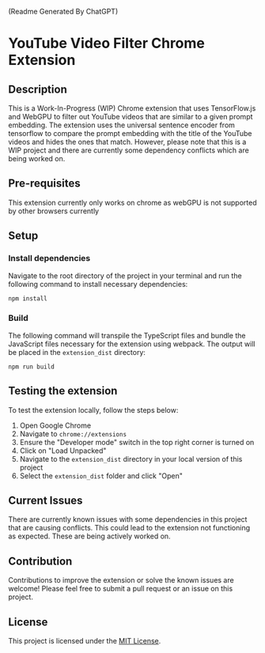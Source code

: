 (Readme Generated By ChatGPT)

# YouTube Video Filter Chrome Extension

## Description

This is a Work-In-Progress (WIP) Chrome extension that uses TensorFlow.js and WebGPU to filter out YouTube videos that are similar to a given prompt embedding. The extension uses the universal sentence encoder from tensorflow to compare the prompt embedding with the title of the YouTube videos and hides the ones that match. However, please note that this is a WIP project and there are currently some dependency conflicts which are being worked on.

## Pre-requisites

This extension currently only works on chrome as webGPU is not supported by other browsers currently

## Setup

### Install dependencies
Navigate to the root directory of the project in your terminal and run the following command to install necessary dependencies:
```
npm install
```

### Build
The following command will transpile the TypeScript files and bundle the JavaScript files necessary for the extension using webpack. The output will be placed in the `extension_dist` directory:
```
npm run build
```

## Testing the extension

To test the extension locally, follow the steps below:

1. Open Google Chrome
2. Navigate to `chrome://extensions`
3. Ensure the "Developer mode" switch in the top right corner is turned on
4. Click on "Load Unpacked"
5. Navigate to the `extension_dist` directory in your local version of this project
6. Select the `extension_dist` folder and click "Open"

## Current Issues

There are currently known issues with some dependencies in this project that are causing conflicts. This could lead to the extension not functioning as expected. These are being actively worked on.

## Contribution

Contributions to improve the extension or solve the known issues are welcome! Please feel free to submit a pull request or an issue on this project.

## License

This project is licensed under the [MIT License](https://opensource.org/licenses/MIT).
